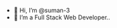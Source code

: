 - 👋 Hi, I’m @suman-3
- 👀 I’m a Full Stack Web Developer..


<!---
suman-3/suman-3 is a ✨ special ✨ repository because its `README.md` (this file) appears on your GitHub profile.
You can click the Preview link to take a look at your changes.
--->
